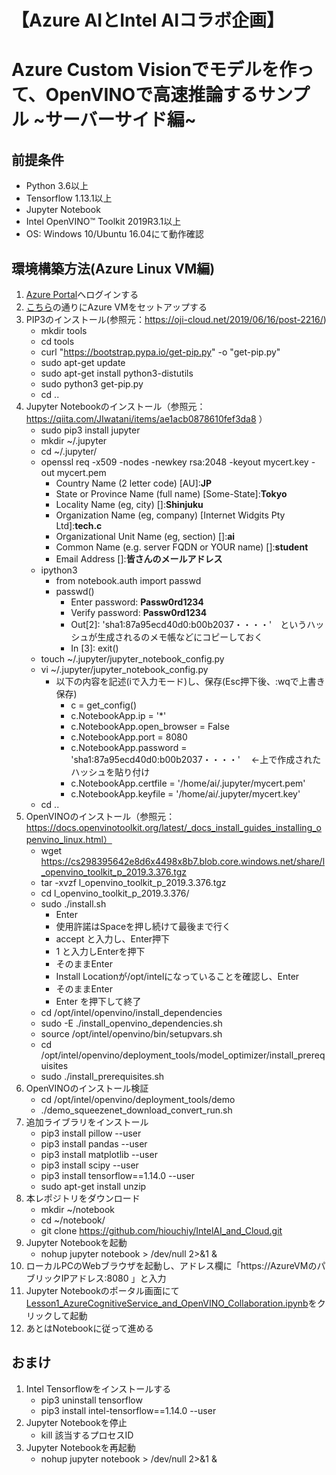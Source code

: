 # 【Azure AIとIntel AIコラボ企画】
# Azure Custom Visionでモデルを作って、OpenVINOで高速推論するサンプル ~サーバーサイド編~

## 前提条件
- Python 3.6以上
- Tensorflow 1.13.1以上
- Jupyter Notebook
- Intel OpenVINO™ Toolkit 2019R3.1以上
- OS: Windows 10/Ubuntu 16.04にて動作確認

## 環境構築方法(Azure Linux VM編)
1. [Azure Portal](https://portal.azure.com/)へログインする
1. [こちら](azurevm_setup_instructions.pdf)の通りにAzure VMをセットアップする
1. PIP3のインストール(参照元：https://oji-cloud.net/2019/06/16/post-2216/)
    - mkdir tools
    - cd tools
    - curl "https://bootstrap.pypa.io/get-pip.py" -o "get-pip.py"
    - sudo apt-get update
    - sudo apt-get install python3-distutils
    - sudo python3 get-pip.py
    - cd ..
1. Jupyter Notebookのインストール（参照元：https://qiita.com/JIwatani/items/ae1acb0878610fef3da8 ）
    - sudo pip3 install jupyter
    - mkdir ~/.jupyter
    - cd ~/.jupyter/
    - openssl req -x509 -nodes -newkey rsa:2048 -keyout mycert.key -out mycert.pem
        - Country Name (2 letter code) [AU]:**JP**
        - State or Province Name (full name) [Some-State]:**Tokyo**
        - Locality Name (eg, city) []:**Shinjuku**
        - Organization Name (eg, company) [Internet Widgits Pty Ltd]:**tech.c**
        - Organizational Unit Name (eg, section) []:**ai**
        - Common Name (e.g. server FQDN or YOUR name) []:**student**
        - Email Address []:**皆さんのメールアドレス**
    - ipython3
        - from notebook.auth import passwd
        - passwd()
            - Enter password: **Passw0rd1234**
            - Verify password: **Passw0rd1234**
            - Out[2]: 'sha1:87a95ecd40d0:b00b2037・・・・'　というハッシュが生成されるのメモ帳などにコピーしておく
            - In [3]: exit() 
    - touch ~/.jupyter/jupyter_notebook_config.py
    - vi ~/.jupyter/jupyter_notebook_config.py
        - 以下の内容を記述(iで入力モード)し、保存(Esc押下後、:wqで上書き保存)
            - c = get_config()
            - c.NotebookApp.ip = '*'
            - c.NotebookApp.open_browser = False
            - c.NotebookApp.port = 8080
            - c.NotebookApp.password = 'sha1:87a95ecd40d0:b00b2037・・・・'   　←上で作成されたハッシュを貼り付け
            - c.NotebookApp.certfile = '/home/ai/.jupyter/mycert.pem'
            - c.NotebookApp.keyfile = '/home/ai/.jupyter/mycert.key'
    - cd ..
1. OpenVINOのインストール（参照元：https://docs.openvinotoolkit.org/latest/_docs_install_guides_installing_openvino_linux.html）
    - wget https://cs298395642e8d6x4498x8b7.blob.core.windows.net/share/l_openvino_toolkit_p_2019.3.376.tgz
    - tar -xvzf l_openvino_toolkit_p_2019.3.376.tgz
    - cd l_openvino_toolkit_p_2019.3.376/
    - sudo ./install.sh
        - Enter
        - 使用許諾はSpaceを押し続けて最後まで行く
        - accept と入力し、Enter押下
        - 1 と入力しEnterを押下
        - そのままEnter
        - Install Locationが/opt/intelになっていることを確認し、Enter
        - そのままEnter
        - Enter を押下して終了
    - cd /opt/intel/openvino/install_dependencies
    - sudo -E ./install_openvino_dependencies.sh
    - source /opt/intel/openvino/bin/setupvars.sh
    - cd /opt/intel/openvino/deployment_tools/model_optimizer/install_prerequisites
    - sudo ./install_prerequisites.sh
1. OpenVINOのインストール検証
    - cd /opt/intel/openvino/deployment_tools/demo
    - ./demo_squeezenet_download_convert_run.sh
1. 追加ライブラリをインストール
    - pip3 install pillow --user
    - pip3 install pandas --user
    - pip3 install matplotlib --user
    - pip3 install scipy --user
    - pip3 install tensorflow==1.14.0 --user
    - sudo apt-get install unzip
1. 本レポジトリをダウンロード
    - mkdir ~/notebook
    - cd ~/notebook/
    - git clone https://github.com/hiouchiy/IntelAI_and_Cloud.git
1. Jupyter Notebookを起動
    - nohup jupyter notebook > /dev/null 2>&1 &
1. ローカルPCのWebブラウザを起動し、アドレス欄に「https://AzureVMのパブリックIPアドレス:8080 」と入力
1. Jupyter Notebookのポータル画面にて[Lesson1_AzureCognitiveService_and_OpenVINO_Collaboration.ipynb](Lesson1_AzureCognitiveService_and_OpenVINO_Collaboration.ipynb)をクリックして起動
1. あとはNotebookに従って進める

## おまけ
1. Intel Tensorflowをインストールする
    - pip3 uninstall tensorflow
    - pip3 install intel-tensorflow==1.14.0 --user
1. Jupyter Notebookを停止
    - kill 該当するプロセスID
1. Jupyter Notebookを再起動
    - nohup jupyter notebook > /dev/null 2>&1 &
